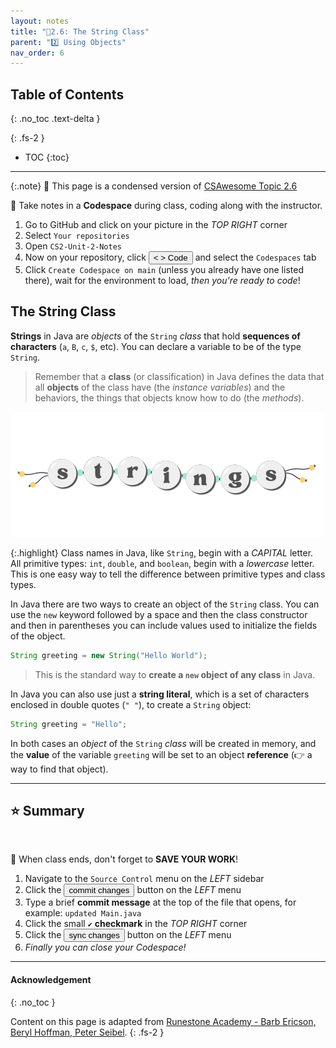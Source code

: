 ```yaml
---
layout: notes
title: "📓2.6: The String Class" 
parent: "2️⃣ Using Objects"
nav_order: 6
---
```


## Table of Contents
{: .no_toc .text-delta }

{: .fs-2 }
- TOC
{:toc}

---

{:.note}
📖 This page is a condensed version of [CSAwesome Topic 2.6](https://runestone.academy/ns/books/published/csawesome/Unit2-Using-Objects/topic-2-6-strings.html?mode=browsing) 

<div class="setup" markdown="block">

📝 Take notes in a **Codespace** during class, coding along with the instructor.

1. Go to GitHub and click on your picture in the _TOP RIGHT_ corner
2. Select `Your repositories`
3. Open `CS2-Unit-2-Notes`
5. Now on your repository, click <button type="button" name="button" class="btn btn-green"> < > Code </button> and select the `Codespaces` tab
6. Click `Create Codespace on main` (unless you already have one listed there), wait for the environment to load, _then you're ready to code_!

</div>


## The String Class


**Strings** in Java are _objects_ of the ``String`` _class_ that hold **sequences of characters** (`a`, `B`, `c`, `$`, etc). You can declare a variable to be of the type ``String``.

> Remember that a **class** (or classification) in Java defines the data that all **objects** of the class have (the _instance variables_) and the behaviors, the things that objects know how to do (the _methods_).

![image](figures/stringbracelet.png)

{:.highlight}
Class names in Java, like ``String``, begin with a _CAPITAL_ letter.  All primitive types: ``int``, ``double``, and ``boolean``, begin with a _lowercase_ letter. This is one easy way to tell the difference between primitive types and class types.

In Java there are two ways to create an object of the ``String`` class. You can use the ``new`` keyword followed by a space and then the class constructor and then in parentheses you can include values used to initialize the fields of the object. 

```java
String greeting = new String("Hello World");
```
> This is the standard way to **create a `new` object of any class** in Java.

<div class="imp" markdown="block">
  
In Java you can also use just a **string literal**, which is a set of characters enclosed in double quotes (``" "``), to create a ``String`` object:

```java
String greeting = "Hello";
```

</div>

In both cases an _object_ of the ``String`` _class_ will be created in memory, and the **value** of the variable `greeting` will be set to an object **reference** (👉 a way to find that object).

---

## ⭐️ Summary

<br>

<div class="warn" markdown="block">

🛑 When class ends, don't forget to **SAVE YOUR WORK**!

1. Navigate to the `Source Control` menu on the _LEFT_ sidebar
2. Click the <button type="button" name="button" class="btn btn-green">commit changes</button> button on the _LEFT_ menu
3. Type a brief **commit message** at the top of the file that opens, for example: `updated Main.java`
4. Click the small `✔️` **checkmark** in the _TOP RIGHT_ corner
5. Click the <button type="button" name="button" class="btn btn-green">sync changes</button> button on the _LEFT_ menu
6. _Finally you can close your Codespace!_

</div>

---

#### Acknowledgement
{: .no_toc }

Content on this page is adapted from [Runestone Academy - Barb Ericson, Beryl Hoffman, Peter Seibel](https://runestone.academy/ns/books/published/csawesome/index.html?mode=browsing).
{: .fs-2 }
